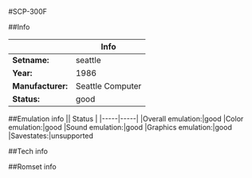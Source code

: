 #SCP-300F

##Info

||Info|
|-----|-----|
|**Setname:**|seattle
|**Year:**|1986
|**Manufacturer:**|Seattle Computer
|**Status:**|good

##Emulation info
|| Status |
|-----|-----|
|Overall emulation:|good
|Color emulation:|good
|Sound emulation:|good
|Graphics emulation:|good
|Savestates:|unsupported

##Tech info

##Romset info

<!--- START OF EDITED COMMENT DO NOT TOUCH TEXT ABOVE-->
